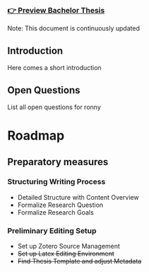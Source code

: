 ### [👉 Preview Bachelor Thesis](thesis.pdf)
Note: This document is continuously updated

## Introduction
Here comes a short introduction

## Open Questions
List all open questions for ronny


# Roadmap

## Preparatory measures
### Structuring Writing Process
- Detailed Structure with Content Overview
- Formalize Research Question
- Formalize Research Goals

### Preliminary Editing Setup
- Set up Zotero Source Management
- ~~Set up Latex Editing Environment~~
- ~~Find Thesis Template and adjust Metadata~~
